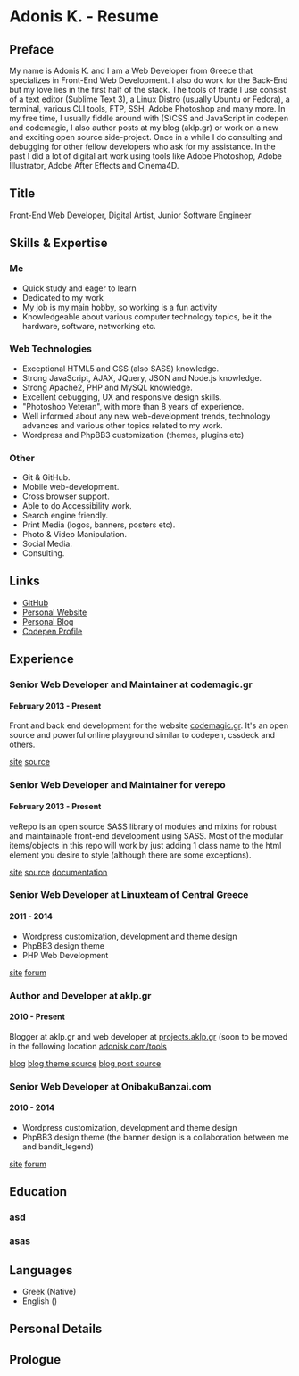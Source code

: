 # Adonis K. - Resume

## Preface

My name is Adonis K. and I am a Web Developer from Greece that specializes in Front-End Web Development. I also do work for the Back-End but my love lies in the first half of the stack. The tools of trade I use consist of a text editor (Sublime Text 3), a Linux Distro (usually Ubuntu or Fedora), a terminal, various CLI tools, FTP, SSH, Adobe Photoshop and many more. In my free time, I usually fiddle around with (S)CSS and JavaScript in codepen and codemagic, I also author posts at my blog (aklp.gr) or work on a new and exciting open source side-project. Once in a while I do consulting and debugging for other fellow developers who ask for my assistance. In the past I did a lot of digital art work using tools like Adobe Photoshop, Adobe Illustrator, Adobe After Effects and Cinema4D.

## Title

Front-End Web Developer, Digital Artist, Junior Software Engineer

## Skills & Expertise

### Me

* Quick study and eager to learn
* Dedicated to my work
* My job is my main hobby, so working is a fun activity
* Knowledgeable about various computer technology topics, be it the hardware, software, networking etc.

### Web Technologies
* Exceptional HTML5 and CSS (also SASS) knowledge.
* Strong JavaScript, AJAX, JQuery, JSON and Node.js knowledge.
* Strong Apache2, PHP and MySQL knowledge.
* Excellent debugging, UX and responsive design skills.
* "Photoshop Veteran", with more than 8 years of experience.
* Well informed about any new web-development trends, technology advances and various other topics related to my work.
* Wordpress and PhpBB3 customization (themes, plugins etc)

### Other

* Git & GitHub.
* Mobile web-development.
* Cross browser support.
* Able to do Accessibility work.
* Search engine friendly.
* Print Media (logos, banners, posters etc).
* Photo & Video Manipulation.
* Social Media.
* Consulting.

## Links

* [GitHub](https://github.com/varemenos)
* [Personal Website](http://adonisk.com)
* [Personal Blog](http://aklp.gr)
* [Codepen Profile](http://codepen.io/adonisk)

## Experience

### Senior Web Developer and Maintainer at codemagic.gr

#### February 2013 - Present

Front and back end development for the website [codemagic.gr](http://codemagic.gr). It's an open source and powerful online playground similar to codepen, cssdeck and others.

[site](http://codemagic.gr)
[source](https://github.com/varemenos/codemagic)

### Senior Web Developer and Maintainer for verepo

#### February 2013 - Present

veRepo is an open source SASS library of modules and mixins for robust and maintainable front-end development using SASS. Most of the modular items/objects in this repo will work by just adding 1 class name to the html element you desire to style (although there are some exceptions).

[site](http://varemenos.github.io/verepo)
[source](https://github.com/varemenos/verepo)
[documentation](http://varemenos.github.io/verepo/docs/)

### Senior Web Developer at Linuxteam of Central Greece

#### 2011 - 2014

- Wordpress customization, development and theme design
- PhpBB3 design theme
- PHP Web Development

[site](http://linuxteam.teilam.gr/)
[forum](http://linuxteam.teilam.gr/forum/)

### Author and Developer at aklp.gr

#### 2010 - Present

Blogger at aklp.gr and web developer at [projects.aklp.gr](http://projects.aklp.gr) (soon to be moved in the following location [adonisk.com/tools](http://adonisk.com/tools)

[blog](http://aklp.gr)
[blog theme source](https://github.com/varemenos/aklpgr-dropplets-template)
[blog post source](https://github.com/varemenos/aklpgr-blog-posts)

### Senior Web Developer at OnibakuBanzai.com

#### 2010 - 2014

- Wordpress customization, development and theme design
- PhpBB3 design theme (the banner design is a collaboration between me and bandit_legend)

[site](http://www.onibakubanzai.com/)
[forum](http://forum.onibakubanzai.com/)

## Education

### asd
### asas

## Languages

* Greek (Native)
* English ()

## Personal Details

## Prologue
